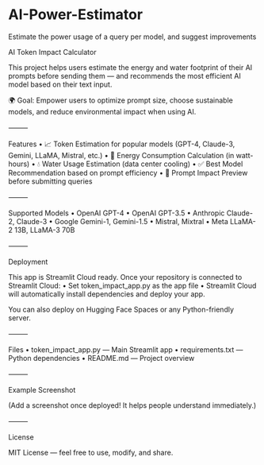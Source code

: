 # AI-Power-Estimator
Estimate the power usage of a query per model, and suggest improvements 


AI Token Impact Calculator

This project helps users estimate the energy and water footprint of their AI prompts before sending them — and recommends the most efficient AI model based on their text input.

🌍 Goal: Empower users to optimize prompt size, choose sustainable models, and reduce environmental impact when using AI.

⸻

Features
	•	📈 Token Estimation for popular models (GPT-4, Claude-3, Gemini, LLaMA, Mistral, etc.)
	•	🔋 Energy Consumption Calculation (in watt-hours)
	•	💧 Water Usage Estimation (data center cooling)
	•	✅ Best Model Recommendation based on prompt efficiency
	•	🧠 Prompt Impact Preview before submitting queries

⸻

Supported Models
	•	OpenAI GPT-4
	•	OpenAI GPT-3.5
	•	Anthropic Claude-2, Claude-3
	•	Google Gemini-1, Gemini-1.5
	•	Mistral, Mixtral
	•	Meta LLaMA-2 13B, LLaMA-3 70B

⸻

Deployment

This app is Streamlit Cloud ready.
Once your repository is connected to Streamlit Cloud:
	•	Set token_impact_app.py as the app file
	•	Streamlit Cloud will automatically install dependencies and deploy your app.

You can also deploy on Hugging Face Spaces or any Python-friendly server.

⸻

Files
	•	token_impact_app.py — Main Streamlit app
	•	requirements.txt — Python dependencies
	•	README.md — Project overview

⸻

Example Screenshot

(Add a screenshot once deployed! It helps people understand immediately.)

⸻

License

MIT License — feel free to use, modify, and share.
